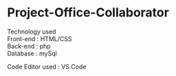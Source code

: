 # Project-Office-Collaborator

Technology used<br>
Front-end : HTML/CSS
<br>Back-end : php
<br>Database : mySql

Code Editor used : VS Code

